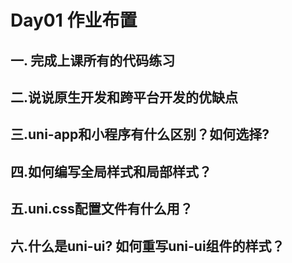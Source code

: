 # Day01 作业布置

## 一. 完成上课所有的代码练习



## 二.说说原生开发和跨平台开发的优缺点



## 三.uni-app和小程序有什么区别？如何选择?



## 四.如何编写全局样式和局部样式？



## 五.uni.css配置文件有什么用？



## 六.什么是uni-ui? 如何重写uni-ui组件的样式？












